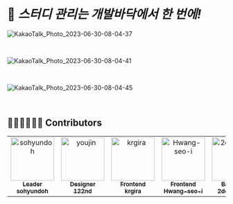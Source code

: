 # 🐾 *스터디 관리는 개발바닥에서 한 번에!*

![KakaoTalk_Photo_2023-06-30-08-04-37](https://github.com/uhtudy/uhtudy_Server/assets/95692663/abcf0ec6-dfd9-4790-b4e8-9bcd48d0ebf0)


<br/>

![KakaoTalk_Photo_2023-06-30-08-04-41](https://github.com/uhtudy/uhtudy_Server/assets/95692663/f809e554-0435-4e29-9b58-aef1fd1168cb)

<br/>

![KakaoTalk_Photo_2023-06-30-08-04-45](https://github.com/uhtudy/uhtudy_Server/assets/95692663/c15e3d6b-13d0-4ebf-b3ca-b13aeb74f934)

<br/>

## 🧑🏻‍💻👩🏻‍💻 Contributors

<table>
  <tr>
    <td align="center">
      <a href="https://github.com/sohyundoh">
        <img src="http://github.com/uhtudy/uhtudy_Server/assets/95692663/a42db18c-9e4b-4e8e-a58b-35ace86539a4" width="100px;" alt="sohyundoh"/><br />
        <sub><b>Leader</b><br></sub>
        <sub><b>sohyundoh</b><br></sub>
      </a>
    </td>
    <td align="center">
      <a href="https://warp-bovid-5e6.notion.site/ABOUT-06789cf1209349c2a8ba2bd2e06b883c">
        <img src="http://github.com/uhtudy/uhtudy_Server/assets/95692663/e617538d-c751-45e2-9a67-86355e390d2a" width="100px;" alt="youjin"/><br />
        <sub><b>Designer</b><br></sub>
        <sub><b>122nd</b><br></sub>
      </a>
    </td>
    <td align="center">
      <a href="https://github.com/krgira">
        <img src="http://github.com/uhtudy/uhtudy_Server/assets/95692663/8e0c8571-0dae-4da3-aa8f-2cfc06e88c78" width="100px;" alt="krgira"/><br />
        <sub><b>Frontend</b><br></sub>
        <sub><b>krgira</b><br></sub>
      </a>
    </td>
    <td align="center">
      <a href="https://github.com/Hwang-seo-i">
        <img src="http://github.com/uhtudy/uhtudy_Server/assets/95692663/3dabfa47-d2f1-4c90-863c-c261c738480d" width="100px;" alt="Hwang-seo-i"/><br />
        <sub><b>Frontend</b><br></sub>
        <sub><b>Hwang-seo-i</b><br></sub>
      </a>
    </td>
    <td align="center">
      <a href="https://github.com/2dongyeop">
        <img src="http://github.com/uhtudy/uhtudy_Server/assets/95692663/fbb658ed-093e-467b-84ef-1e10ef82b3a6" width="100px;" alt="2dongyeop"/><br />
        <sub><b>Backend</b><br></sub>
        <sub><b>2dongyeop</b><br></sub>
      </a>
    </td>
  </tr>
</table>
